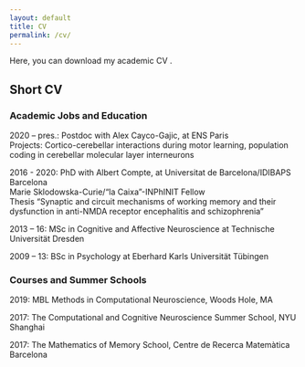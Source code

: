 ```yaml
---
layout: default
title: CV
permalink: /cv/
---
```


<link href="https://stackpath.bootstrapcdn.com/font-awesome/4.7.0/css/font-awesome.min.css" rel="stylesheet">

Here, you can download my academic CV [<i class="fa fa-file-text"></i>](https://heikestein.github.io/documents/CV.pdf).

## Short CV

### Academic Jobs and Education

2020 – pres.: Postdoc with Alex Cayco-Gajic, at ENS Paris<br/>
Projects: Cortico-cerebellar interactions during motor learning, population coding in cerebellar molecular layer interneurons

2016 - 2020: PhD with Albert Compte, at Universitat de Barcelona/IDIBAPS Barcelona<br/>
Marie Sklodowska-Curie/“la Caixa”-INPhINIT Fellow<br/>
Thesis “Synaptic and circuit mechanisms of working memory and their dysfunction in anti-NMDA receptor encephalitis and schizophrenia”

2013 – 16: MSc in Cognitive and Affective Neuroscience at Technische Universität Dresden

2009 – 13: BSc in Psychology at Eberhard Karls Universität Tübingen


### Courses and Summer Schools

2019: MBL Methods in Computational Neuroscience, Woods Hole, MA

2017: The Computational and Cognitive Neuroscience Summer School, NYU Shanghai

2017: The Mathematics of Memory School, Centre de Recerca Matemàtica Barcelona
